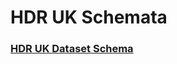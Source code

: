 # HDR UK Schemata

### [HDR UK Dataset Schema](https://github.com/HDRUK/schemata/blob/master/docs/dataset.md)
